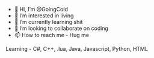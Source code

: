 - 👋 Hi, I’m @GoingCold
- 👀 I’m interested in living
- 🌱 I’m currently learning shit
- 💞️ I’m looking to collaborate on coding
- 📫 How to reach me - Hug me

Learning - C#, C++, .lua, Java, Javascript, Python, HTML
